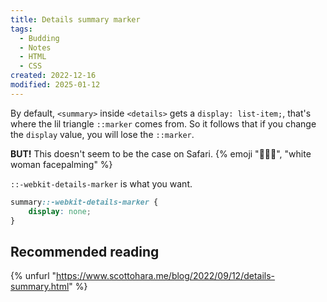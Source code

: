 ```yaml
---
title: Details summary marker
tags:
  - Budding
  - Notes
  - HTML
  - CSS
created: 2022-12-16
modified: 2025-01-12
---
```


By default, `<summary>` inside `<details>` gets a `display: list-item;`, that's where the lil triangle `::marker` comes from. So it follows that if you change the `display` value, you will lose the `::marker`.

**BUT!** This doesn't seem to be the case on Safari. {% emoji "🤦🏼‍♀️", "white woman facepalming" %}

`::-webkit-details-marker` is what you want.

```css
summary::-webkit-details-marker {
	display: none;
}
```

## Recommended reading

{% unfurl "https://www.scottohara.me/blog/2022/09/12/details-summary.html" %}
